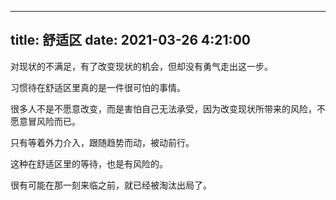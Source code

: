 
---
title: 舒适区
date: 2021-03-26 4:21:00
---

对现状的不满足，有了改变现状的机会，但却没有勇气走出这一步。

习惯待在舒适区里真的是一件很可怕的事情。

很多人不是不愿意改变，而是害怕自己无法承受，因为改变现状所带来的风险，不愿意冒风险而已。

只有等着外力介入，跟随趋势而动，被动前行。

这种在舒适区里的等待，也是有风险的。

很有可能在那一刻来临之前，就已经被淘汰出局了。



